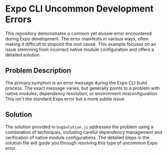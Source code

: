 # Expo CLI Uncommon Development Errors

This repository demonstrates a common yet elusive error encountered during Expo development. The error manifests in various ways, often making it difficult to pinpoint the root cause.  This example focuses on an issue stemming from incorrect native module configuration and offers a detailed solution.

## Problem Description

The primary symptom is an error message during the Expo CLI build process. The exact message varies, but generally points to a problem with native modules, dependency resolution, or environment misconfiguration.  This isn't the standard Expo error but a more subtle issue.

## Solution

The solution provided in `bugSolution.js` addresses the problem using a combination of techniques, including careful dependency management and verification of native module configurations.  The detailed steps in the solution file will guide you through resolving this type of uncommon Expo error.